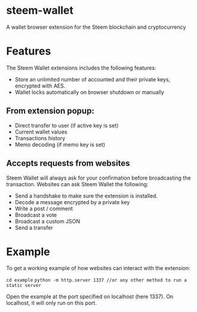 # steem-wallet
A wallet browser extension for the Steem blockchain and cryptocurrency

# Features

The Steem Wallet extensions includes the following features:
- Store an unlimited number of accounted and their private keys, encrypted with AES.
- Wallet locks automatically on browser shutdown or manually

## From extension popup:
- Direct transfer to user (if active key is set)
- Current wallet values
- Transactions history
- Memo decoding (if memo key is set)

## Accepts requests from websites
Steem Wallet will always ask for your confirmation before broadcasting the transaction.
Websites can ask Steem Wallet the following:
- Send a handshake to make sure the extension is installed.
- Decode a message encrypted by a private key
- Write a post / comment
- Broadcast a vote
- Broadcast a custom JSON
- Send a transfer

# Example

To get a working example of how websites can interact with the extension:

`cd example`
`python -m http.server 1337 //or any other method to run a static server`

Open the example at the port specified on localhost (here 1337).
On localhost, it will only run on this port.
